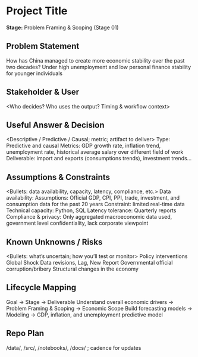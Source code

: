 # Project Title
**Stage:** Problem Framing & Scoping (Stage 01)

## Problem Statement
How has China managed to create more economic stability over the past two decades?
Under high unemployment and low personal finance stability for younger individuals



## Stakeholder & User
<Who decides? Who uses the output? Timing & workflow context>

## Useful Answer & Decision
<Descriptive / Predictive / Causal; metric; artifact to deliver>
Type: Predictive and causal
Metrics: GDP growth rate, inflation trend, unemployment rate, historical average salary over different field of work
Deliverable: import and exports (consumptions trends), investment trends…

## Assumptions & Constraints
<Bullets: data availability, capacity, latency, compliance, etc.>
Data availability:
Assumptions: Official GDP, CPI, PPI, trade, investment, and consumption data for the past 20 years
Constraint: limited real-time data
Technical capacity: Python, SQL
Latency tolerance: Quarterly reports 
Compliance & privacy: Only aggregated macroeconomic data used, government level confidentiality, lack corporate viewpoint 


## Known Unknowns / Risks
<Bullets: what’s uncertain; how you’ll test or monitor>
Policy interventions
Global Shock
Data revisions, Lag, New Report
Governmental official corruption/bribery
Structural changes in the economy

## Lifecycle Mapping
Goal → Stage → Deliverable
Understand overall economic drivers → Problem Framing & Scoping → Economic Scope 
Build forecasting models → Modeling → GDP, inflation, and unemployment predictive model
## Repo Plan
/data/, /src/, /notebooks/, /docs/ ; cadence for updates
